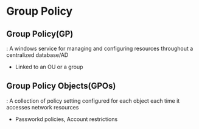 
# Group Policy


## Group Policy(GP)
 : A windows service for managing and configuring resources throughout a centralized database/AD
* Linked to an OU or a group


## Group Policy Objects(GPOs)
 : A collection of policy setting configured for each object each time it accesses network resources
* Passworkd policies, Account restrictions
